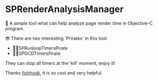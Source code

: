 # SPRenderAnalysisManager
🚀 A simple tool what can help analyze page render time in Objective-C program.

😎 There are two interesting 'Prirates' in this tool:
* 🏴‍☠️SPRunloopTimersPirate
* 🏴‍☠️SPGCDTimersPirate

They can stop all timers at the 'kill' moment, enjoy it!

Thanks [fishhook](https://github.com/facebook/fishhook), it is so cool and very helpful.
